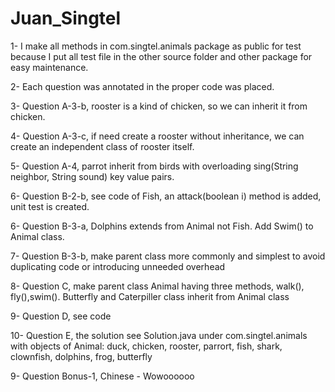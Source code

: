 # Juan_Singtel

1- I make all methods in com.singtel.animals package as public for test 
because I put all test file in the other source folder and other package for easy maintenance.

2- Each question was annotated in the proper code was placed.

3- Question A-3-b, rooster is a kind of chicken, so we can inherit it from chicken.

4- Question A-3-c, if need create a rooster without inheritance, we can create an independent class of rooster itself.

5- Question A-4, parrot inherit from birds with overloading sing(String neighbor, String sound)  key value pairs.

6- Question B-2-b, see code of Fish, an attack(boolean i) method is added, unit test is created.

6- Question B-3-a, Dolphins extends from Animal not Fish. Add Swim() to Animal class.

7- Question B-3-b, make parent class more commonly and simplest to avoid duplicating code or introducing unneeded overhead

8- Question C, make parent class Animal having three methods, walk(), fly(),swim(). Butterfly and Caterpiller class inherit from Animal class

9- Question D, see code

10- Question E, the solution see Solution.java under com.singtel.animals with objects of Animal:
	duck, chicken, rooster, parrort, fish, shark, clownfish, dolphins, frog, butterfly

9- Question Bonus-1, Chinese - Wowoooooo
 

